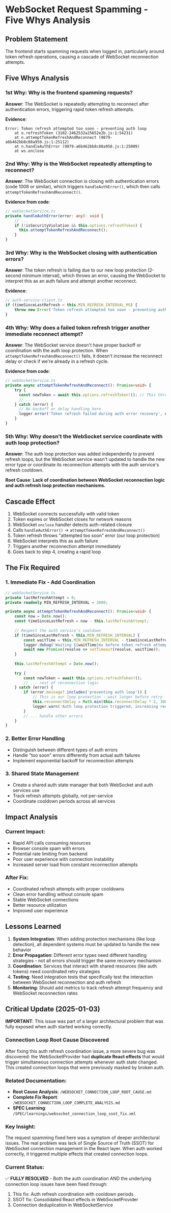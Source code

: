 # WebSocket Request Spamming - Five Whys Analysis

## Problem Statement
The frontend starts spamming requests when logged in, particularly around token refresh operations, causing a cascade of WebSocket reconnection attempts.

## Five Whys Analysis

### 1st Why: Why is the frontend spamming requests?
**Answer**: The WebSocket is repeatedly attempting to reconnect after authentication errors, triggering rapid token refresh attempts.

**Evidence**: 
```
Error: Token refresh attempted too soon - preventing auth loop
    at o.refreshToken (3102-2462532a25652e2b.js:1:54231)
    at n.attemptTokenRefreshAndReconnect (9879-a6b462bb8c88a950.js:1:25112)
    at n.handleAuthError (9879-a6b462bb8c88a950.js:1:25009)
    at ws.onclose
```

### 2nd Why: Why is the WebSocket repeatedly attempting to reconnect?
**Answer**: The WebSocket connection is closing with authentication errors (code 1008 or similar), which triggers `handleAuthError()`, which then calls `attemptTokenRefreshAndReconnect()`.

**Evidence from code**:
```typescript
// webSocketService.ts
private handleAuthError(error: any): void {
    // ...
    if (!isSecurityViolation && this.options.refreshToken) {
      this.attemptTokenRefreshAndReconnect();
    }
}
```

### 3rd Why: Why is the WebSocket closing with authentication errors?
**Answer**: The token refresh is failing due to our new loop protection (2-second minimum interval), which throws an error, causing the WebSocket to interpret this as an auth failure and attempt another reconnect.

**Evidence**:
```typescript
// auth-service-client.ts
if (timeSinceLastRefresh < this.MIN_REFRESH_INTERVAL_MS) {
    throw new Error('Token refresh attempted too soon - preventing auth loop');
}
```

### 4th Why: Why does a failed token refresh trigger another immediate reconnect attempt?
**Answer**: The WebSocket service doesn't have proper backoff or coordination with the auth loop protection. When `attemptTokenRefreshAndReconnect()` fails, it doesn't increase the reconnect delay or check if we're already in a refresh cycle.

**Evidence from code**:
```typescript
// webSocketService.ts
private async attemptTokenRefreshAndReconnect(): Promise<void> {
    try {
      const newToken = await this.options.refreshToken!(); // This throws immediately
      // ...
    } catch (error) {
      // No backoff or delay handling here
      logger.error('Token refresh failed during auth error recovery', error as Error);
    }
}
```

### 5th Why: Why doesn't the WebSocket service coordinate with auth loop protection?
**Answer**: The auth loop protection was added independently to prevent refresh loops, but the WebSocket service wasn't updated to handle the new error type or coordinate its reconnection attempts with the auth service's refresh cooldown.

**Root Cause**: **Lack of coordination between WebSocket reconnection logic and auth refresh loop protection mechanisms.**

## Cascade Effect

1. WebSocket connects successfully with valid token
2. Token expires or WebSocket closes for network reasons
3. WebSocket `onclose` handler detects auth-related closure
4. Calls `handleAuthError()` → `attemptTokenRefreshAndReconnect()`
5. Token refresh throws "attempted too soon" error (our loop protection)
6. WebSocket interprets this as auth failure
7. Triggers another reconnection attempt immediately
8. Goes back to step 4, creating a rapid loop

## The Fix Required

### 1. Immediate Fix - Add Coordination
```typescript
// webSocketService.ts
private lastRefreshAttempt = 0;
private readonly MIN_REFRESH_INTERVAL = 2000;

private async attemptTokenRefreshAndReconnect(): Promise<void> {
    const now = Date.now();
    const timeSinceLastRefresh = now - this.lastRefreshAttempt;
    
    // Respect the auth service's cooldown
    if (timeSinceLastRefresh < this.MIN_REFRESH_INTERVAL) {
        const waitTime = this.MIN_REFRESH_INTERVAL - timeSinceLastRefresh;
        logger.debug(`Waiting ${waitTime}ms before token refresh attempt`);
        await new Promise(resolve => setTimeout(resolve, waitTime));
    }
    
    this.lastRefreshAttempt = Date.now();
    
    try {
        const newToken = await this.options.refreshToken!();
        // ... rest of reconnection logic
    } catch (error) {
        if (error.message?.includes('preventing auth loop')) {
            // This is our loop protection - wait longer before retry
            this.reconnectDelay = Math.min(this.reconnectDelay * 2, 30000);
            logger.warn('Auth loop protection triggered, increasing reconnect delay');
        }
        // ... handle other errors
    }
}
```

### 2. Better Error Handling
- Distinguish between different types of auth errors
- Handle "too soon" errors differently from actual auth failures
- Implement exponential backoff for reconnection attempts

### 3. Shared State Management
- Create a shared auth state manager that both WebSocket and auth services use
- Track refresh attempts globally, not per-service
- Coordinate cooldown periods across all services

## Impact Analysis

### Current Impact:
- Rapid API calls consuming resources
- Browser console spam with errors
- Potential rate limiting from backend
- Poor user experience with connection instability
- Increased server load from constant reconnection attempts

### After Fix:
- Coordinated refresh attempts with proper cooldowns
- Clean error handling without console spam
- Stable WebSocket connections
- Better resource utilization
- Improved user experience

## Lessons Learned

1. **System Integration**: When adding protection mechanisms (like loop detection), all dependent systems must be updated to handle the new behavior
2. **Error Propagation**: Different error types need different handling strategies - not all errors should trigger the same recovery mechanism
3. **Coordination**: Services that interact with shared resources (like auth tokens) need coordinated retry strategies
4. **Testing**: Need integration tests that specifically test the interaction between WebSocket reconnection and auth refresh
5. **Monitoring**: Should add metrics to track refresh attempt frequency and WebSocket reconnection rates

## Critical Update (2025-01-03)

**IMPORTANT**: This issue was part of a larger architectural problem that was fully exposed when auth started working correctly.

### Connection Loop Root Cause Discovered
After fixing this auth refresh coordination issue, a more severe bug was discovered: the WebSocketProvider had **duplicate React effects** that would trigger simultaneous connection attempts whenever auth state changed. This created connection loops that were previously masked by broken auth.

### Related Documentation:
- **Root Cause Analysis**: `/WEBSOCKET_CONNECTION_LOOP_ROOT_CAUSE.md`
- **Complete Fix Report**: `/WEBSOCKET_CONNECTION_LOOP_COMPLETE_ANALYSIS.md`
- **SPEC Learning**: `/SPEC/learnings/websocket_connection_loop_ssot_fix.xml`

### Key Insight:
The request spamming fixed here was a symptom of deeper architectural issues. The real problem was lack of Single Source of Truth (SSOT) for WebSocket connection management in the React layer. When auth worked correctly, it triggered multiple effects that created connection loops.

### Current Status:
✅ **FULLY RESOLVED** - Both the auth coordination AND the underlying connection loop issues have been fixed through:
1. This fix: Auth refresh coordination with cooldown periods
2. SSOT fix: Consolidated React effects in WebSocketProvider
3. Connection deduplication in WebSocketService